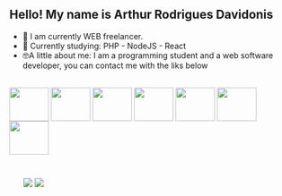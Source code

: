## Hello! My name is Arthur Rodrigues Davidonis


- 🔭 I am currently WEB freelancer.
- 🧐 Currently studying: PHP - NodeJS - React
- 🤓A little about me: I am a programming student and a web software developer, you can contact me with the liks below




<div style="display: inline_block, background-color: lightgray"><br>
<img align="center"  height="60" width="70" src="https://cdn.jsdelivr.net/gh/devicons/devicon@latest/icons/php/php-original.svg" />
 <img align="center"  height="60" width="70" src="https://cdn.jsdelivr.net/gh/devicons/devicon@latest/icons/react/react-original-wordmark.svg" />
 <img align="center"  height="60" width="70" src="https://cdn.jsdelivr.net/gh/devicons/devicon@latest/icons/javascript/javascript-original.svg" />
 <img align="center" height="60" width="70" src="https://cdn.jsdelivr.net/gh/devicons/devicon@latest/icons/typescript/typescript-original.svg" />
<img align="center" height="60" width="70" src="https://cdn.jsdelivr.net/gh/devicons/devicon@latest/icons/nodejs/nodejs-original-wordmark.svg" />
 <img  align="center" height="60" width="70" src="https://cdn.jsdelivr.net/gh/devicons/devicon@latest/icons/sequelize/sequelize-original-wordmark.svg" />
<img  align="center" height="60" width="70" src="https://cdn.jsdelivr.net/gh/devicons/devicon@latest/icons/tailwindcss/tailwindcss-original.svg" />





 
</div>

<div style="margin: 25px"> <br> 
  <a href = "aod.otavio@gmail.com"><img src="https://img.shields.io/badge/-Gmail-%23333?style=for-the-badge&logo=gmail&logoColor=white" target="_blank"></a>
  <a href="https://www.linkedin.com/in/arthurdavidonisrd/" target="_blank"><img src="https://img.shields.io/badge/-LinkedIn-%230077B5?style=for-the-badge&logo=linkedin&logoColor=white" target="_blank"></a> 
</div>




